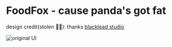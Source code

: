 # FoodFox - cause panda's got fat

design credit(stolen 🤫🤐): thanks [blacklead studio](https://dribbble.com/shots/13944948-Food-Delivery-Mobile-App/attachments/5556381?mode=media)

![original UI](https://cdn.dribbble.com/users/3537662/screenshots/13944948/media/03f1416019bc41d680de5e66adf3a1ba.png)
